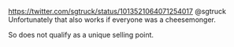 https://twitter.com/sgtruck/status/1013521064071254017 @sgtruck Unfortunately that also works if everyone was a cheesemonger.

So does not qualify as a unique selling point.
